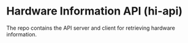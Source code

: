 # Hardware Information API (hi-api)

The repo contains the API server and client for retrieving hardware information.
